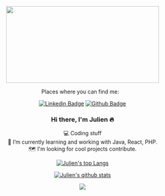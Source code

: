 </p>
<p align='center'>
   <img src="https://github.githubassets.com/images/modules/open_graph/github-octocat.png" width="400" height="200">
</p>
<p align='center'>
<a align='center'>
<a> Places where you can find me: </a>&nbsp;&nbsp;
 <div align='center'>
    
[![Linkedin Badge](https://img.shields.io/badge/-LinkedIn-blue?style=flat-square&logo=Linkedin&logoColor=white&link=https://www.linkedin.com/in/julien-von-der-marck/)](https://www.linkedin.com/in/julien-von-der-marck/)
[![Github Badge](https://img.shields.io/github/followers/jvondermarck?style=social)](https://github.com/jvondermarck/)

### Hi there, I'm Julien 🔥

💻 Coding stuff <br/>
🌱 I’m currently learning and working with Java, React, PHP.<br/>
🗺️ I'm looking for cool projects contribute.<br/>
   
[![Julien's top Langs](https://github-readme-stats.vercel.app/api/top-langs/?username=jvondermarck)](https://github.com/anuraghazra/github-readme-stats)
   
[![Julien's github stats](https://github-readme-stats.vercel.app/api?username=jvondermarck&theme=dracula&show_icons=true)](https://github.com/anuraghazra/github-readme-stats)

<a href="https://github.com/dylan-power/dinosaur-exploder">
  <img align="center" src="https://github-readme-stats.vercel.app/api/pin/?username=dylan-power&repo=dinosaur-exploder" />
</a>
